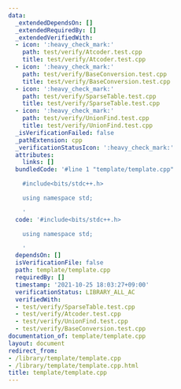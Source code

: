 ```yaml
---
data:
  _extendedDependsOn: []
  _extendedRequiredBy: []
  _extendedVerifiedWith:
  - icon: ':heavy_check_mark:'
    path: test/verify/Atcoder.test.cpp
    title: test/verify/Atcoder.test.cpp
  - icon: ':heavy_check_mark:'
    path: test/verify/BaseConversion.test.cpp
    title: test/verify/BaseConversion.test.cpp
  - icon: ':heavy_check_mark:'
    path: test/verify/SparseTable.test.cpp
    title: test/verify/SparseTable.test.cpp
  - icon: ':heavy_check_mark:'
    path: test/verify/UnionFind.test.cpp
    title: test/verify/UnionFind.test.cpp
  _isVerificationFailed: false
  _pathExtension: cpp
  _verificationStatusIcon: ':heavy_check_mark:'
  attributes:
    links: []
  bundledCode: '#line 1 "template/template.cpp"

    #include<bits/stdc++.h>

    using namespace std;

    '
  code: '#include<bits/stdc++.h>

    using namespace std;

    '
  dependsOn: []
  isVerificationFile: false
  path: template/template.cpp
  requiredBy: []
  timestamp: '2021-10-25 18:03:27+09:00'
  verificationStatus: LIBRARY_ALL_AC
  verifiedWith:
  - test/verify/SparseTable.test.cpp
  - test/verify/Atcoder.test.cpp
  - test/verify/UnionFind.test.cpp
  - test/verify/BaseConversion.test.cpp
documentation_of: template/template.cpp
layout: document
redirect_from:
- /library/template/template.cpp
- /library/template/template.cpp.html
title: template/template.cpp
---
```

